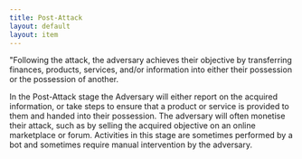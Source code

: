 ```yaml
---
title: Post-Attack
layout: default
layout: item
---
```


<p>"Following the attack, the adversary achieves their objective by transferring finances, products, services, and/or information into either their possession or the possession of another.</p>
<p>In the Post-Attack stage the Adversary will either report on the acquired information, or take steps to ensure that a product or service is provided to them and handed into their possession. The adversary will often monetise their attack, such as by selling the acquired objective on an online marketplace or forum. Activities in this stage are sometimes performed by a bot and sometimes require manual intervention by the adversary.</p>
